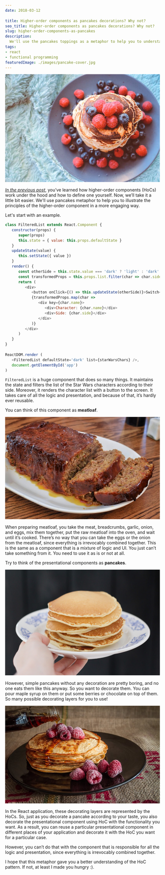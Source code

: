 ```yaml
---
date: 2018-03-12

title: Higher-order components as pancakes decorations? Why not?
seo_title: Higher-order components as pancakes decorations? Why not?
slug: higher-order-components-as-pancakes
description:
  We'll use the pancakes toppings as a metaphor to help you to understand the higher-order components in React in a more engaging way.
tags:
- react
- functional programming
featuredImage: ./images/pancake-cover.jpg
---
```


![alt text](./images/pancake-cover.jpg "Pancakes decorated with fruit")

*[In the previous post](https://www.codinglawyer.io/posts/introducing-higher-order-components)*, you’ve learned how higher-order components (HoCs) work under the hood and how to define one yourself. Now, we’ll take it a little bit easier. We'll use pancakes metaphor to help you to illustrate the principles of the higher-order component in a more engaging way.

Let's start with an example.

```js
class FilteredList extends React.Component {
   constructor(props) {
      super(props)
      this.state = { value: this.props.defaultState }
   }
   updateState(value) {
      this.setState({ value })
   }
   render() {
      const otherSide = this.state.value === 'dark' ? 'light' : 'dark'
      const transformedProps = this.props.list.filter(char => char.side === this.state.value)
      return (
         <div>
            <button onClick={() => this.updateState(otherSide)}>Switch</button>
            {transformedProps.map(char =>
               <div key={char.name}>
                  <div>Character: {char.name}</div>
                  <div>Side: {char.side}</div>
               </div>
            )}
         </div>
      )
   }
}

ReactDOM.render (
   <FilteredList defaultState='dark' list={starWarsChars} />,
   document.getElementById('app')
)
```

`FilteredList` is a huge component that does so many things. It maintains the state and filters the list of the Star Wars characters according to their side. Moreover, it renders the character list with a button to the screen. It takes care of all the logic and presentation, and because of that, it’s hardly ever reusable.

You can think of this component as **meatloaf**.

![alt text](./images/meatloaf.jpg "Meatloaf")

When preparing meatloaf, you take the meat, breadcrumbs, garlic, onion, and eggs, mix them together, put the raw meatloaf into the oven, and wait until it’s cooked. There’s no way that you can take the eggs or the onion from the meatloaf, since everything is irrevocably combined together. This is the same as a component that is a mixture of logic and UI. You just can’t take something from it. You need to use it as is or not at all.

Try to think of the presentational components as **pancakes**.

![alt text](./images/pancake-simple.jpg "Plain pancakes")

However, simple pancakes without any decoration are pretty boring, and no one eats them like this anyway. So you want to decorate them. You can pour maple syrup on them or put some berries or chocolate on top of them. So many possible decorating layers for you to use!

![alt text](./images/pancake-maple-syrup.jpg "Pancakes with maple syrup")

In the React application, these decorating layers are represented by the HoCs. So, just as you decorate a pancake according to your taste, you also decorate the presentational component using HoC with the functionality you want. As a result, you can reuse a particular presentational component in different places of your application and decorate it with the HoC you want for a particular case.

However, you can’t do that with the component that is responsible for all the logic and presentation, since everything is irrevocably combined together.

I hope that this metaphor gave you a better understanding of the HoC pattern. If not, at least I made you hungry :).